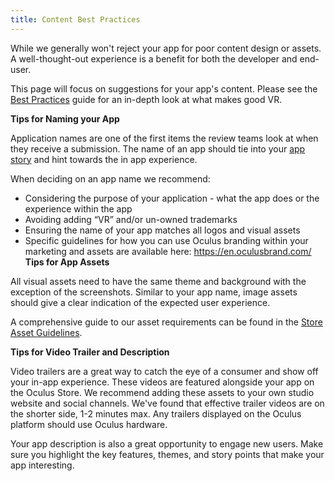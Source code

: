 ```yaml
---
title: Content Best Practices
---
```

While we generally won't reject your app for poor content design or assets. A well-thought-out experience is a benefit for both the developer and end-user.

This page will focus on suggestions for your app's content. Please see the [Best Practices](/design/latest/concepts/book-bp/) guide for an in-depth look at what makes good VR.

**Tips for Naming your App**

Application names are one of the first items the review teams look at when they receive a submission. The name of an app should tie into your [app story](/blog/marketing-starter-5-ways-to-kickstart-your-app-marketing-strategy-/) and hint towards the in app experience.

When deciding on an app name we recommend:

* Considering the purpose of your application - what the app does or the experience within the app
* Avoiding adding “VR” and/or un-owned trademarks
* Ensuring the name of your app matches all logos and visual assets
* Specific guidelines for how you can use Oculus branding within your marketing and assets are available here: <https://en.oculusbrand.com/>
**Tips for App Assets**

All visual assets need to have the same theme and background with the exception of the screenshots. Similar to your app name, image assets should give a clear indication of the expected user experience.

A comprehensive guide to our asset requirements can be found in the [ Store Asset Guidelines](https://scontent.xx.fbcdn.net/v/t39.2365-6/10000000_2007708799495262_8508290021072044032_n.pdf?_nc_cat=111&oh=5a41a1fd066453853ad1ee4880be6e93&oe=5C5CF91A).

**Tips for Video Trailer and Description**

Video trailers are a great way to catch the eye of a consumer and show off your in-app experience. These videos are featured alongside your app on the Oculus Store. We recommend adding these assets to your own studio website and social channels. We've found that effective trailer videos are on the shorter side, 1-2 minutes max. Any trailers displayed on the Oculus platform should use Oculus hardware.

Your app description is also a great opportunity to engage new users. Make sure you highlight the key features, themes, and story points that make your app interesting.

